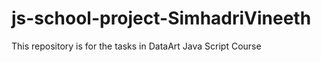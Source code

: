 # js-school-project-SimhadriVineeth

This repository is for the tasks in DataArt Java Script Course
